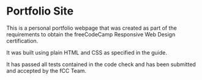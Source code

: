 # Portfolio Site

This is a personal portfolio webpage that was created as part of the requirements to obtain the freeCodeCamp Responsive Web Design certification.

It was built using plain HTML and CSS as specified in the guide.

It has passed all tests contained in the code check and has been submitted and accepted by the fCC Team.
